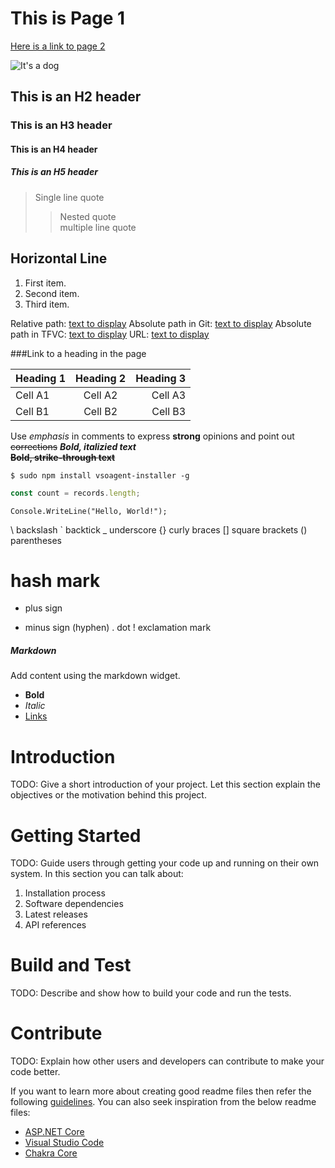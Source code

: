 
# This is Page 1
[Here is a link to page 2](./Confluence/page2.md)

![It's a dog](https://encrypted-tbn0.gstatic.com/images?q=tbn:ANd9GcSSD0f8BoMDm2mkdomOmIxAQd-q8ejBrnsYfE_0A6WrfTYwDX7GWQS1eiGo)

## This is an H2 header
### This is an H3 header
#### This is an H4 header
##### This is an H5 header

  
  
> Single line quote
>> Nested quote   
> multiple line
> quote

Horizontal Line
----

1. First item.
2. Second item.
3. Third item.

Relative path: [text to display](./target.md) 
Absolute path in Git: [text to display](/folder/target.md) 
Absolute path in TFVC: [text to display]($/project/folder/target.md)
URL: [text to display](http://address.com) 

###Link to a heading in the page


| Heading 1 | Heading 2 | Heading 3 |  
|-----------|:-----------:|-----------:|  
| Cell A1 | Cell A2 | Cell A3 |  
| Cell B1 | Cell B2 | Cell B3 |  

Use _emphasis_ in comments to express **strong** opinions and point out ~~corrections~~ 
**_Bold, italizied text_**  
**~~Bold, strike-through text~~**

```
$ sudo npm install vsoagent-installer -g  
```

```js
const count = records.length;
```

```
Console.WriteLine("Hello, World!");
```


\ backslash 
` backtick
_ underscore
{} curly braces 
[] square brackets
() parentheses
# hash mark 
+ plus sign
- minus sign (hyphen)
. dot 
! exclamation mark

##### Markdown
Add content using the markdown widget.
- **Bold**
- *Italic*
- [Links]()


# Introduction
TODO: Give a short introduction of your project. Let this section explain the objectives or the motivation behind this project. 

# Getting Started
TODO: Guide users through getting your code up and running on their own system. In this section you can talk about:
1.	Installation process
2.	Software dependencies
3.	Latest releases
4.	API references

# Build and Test
TODO: Describe and show how to build your code and run the tests. 

# Contribute
TODO: Explain how other users and developers can contribute to make your code better. 

If you want to learn more about creating good readme files then refer the following [guidelines](https://www.visualstudio.com/en-us/docs/git/create-a-readme). You can also seek inspiration from the below readme files:
- [ASP.NET Core](https://github.com/aspnet/Home)
- [Visual Studio Code](https://github.com/Microsoft/vscode)
- [Chakra Core](https://github.com/Microsoft/ChakraCore)
